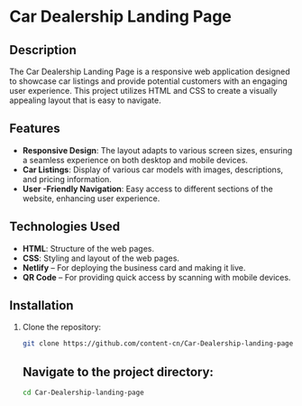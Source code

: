 # Car Dealership Landing Page

## Description

The Car Dealership Landing Page is a responsive web application designed to showcase car listings and provide potential customers with an engaging user experience. This project utilizes HTML and CSS to create a visually appealing layout that is easy to navigate.

## Features

- **Responsive Design**: The layout adapts to various screen sizes, ensuring a seamless experience on both desktop and mobile devices.
- **Car Listings**: Display of various car models with images, descriptions, and pricing information.
- **User -Friendly Navigation**: Easy access to different sections of the website, enhancing user experience.

## Technologies Used

- **HTML**: Structure of the web pages.
- **CSS**: Styling and layout of the web pages.
- **Netlify** – For deploying the business card and making it live.  
- **QR Code** – For providing quick access by scanning with mobile devices.

## Installation

1. Clone the repository:
   ```bash
   git clone https://github.com/content-cn/Car-Dealership-landing-page.git
   ```
   ## Navigate to the project directory:
   ```bash
   cd Car-Dealership-landing-page
   ```
